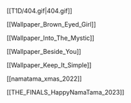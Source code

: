 [[T1D/404.gif|404.gif]]

[[Wallpaper_Brown_Eyed_Girl]]

[[Wallpaper_Into_The_Mystic]]

[[Wallpaper_Beside_You]]

[[Wallpaper_Keep_It_Simple]]

[[namatama_xmas_2022]]

[[THE_FINALS_HappyNamaTama_2023]]
